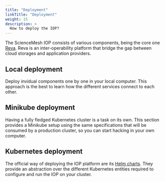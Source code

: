 ```yaml
---
title: "Deployment"
linkTitle: "Deployment"
weight: 15
description: >
  How to deploy the IOP?
---
```


The ScienceMesh IOP consists of various components, being the core one [Reva](https://reva.link). Reva is an inter-operability platform that bridge the gap between cloud storages and application providers.

## Local deployment
Deploy invidual components one by one in your local computer. This approach is the best to learn how the different services connect to each other.

## Minikube deployment
Having a fully fledged Kubernetes cluster is a task on its own. This section provides a Minikube setup using the same specifications that will be consumed by a production cluster, so you can start hacking in your own computer.

## Kubernetes deployment
The official way of deploying the IOP platform are its [Helm charts](https://sciencemesh.github.io/charts/). They provide an abstraction over the different Kubernetes entities required to configure and run the IOP on your cluster.
